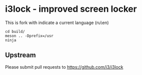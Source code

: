 i3lock - improved screen locker
===============================

This is fork with indicate a current  language (ru\en)

```
cd build/
meson .. -Dprefix=/usr
ninja
```

Upstream
--------
Please submit pull requests to https://github.com/i3/i3lock
